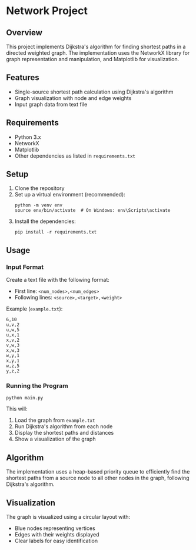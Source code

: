 # Network Project

## Overview
This project implements Dijkstra's algorithm for finding shortest paths in a directed weighted graph. The implementation uses the NetworkX library for graph representation and manipulation, and Matplotlib for visualization.

## Features
- Single-source shortest path calculation using Dijkstra's algorithm
- Graph visualization with node and edge weights
- Input graph data from text file

## Requirements
- Python 3.x
- NetworkX
- Matplotlib
- Other dependencies as listed in `requirements.txt`

## Setup
1. Clone the repository
2. Set up a virtual environment (recommended):
   ```
   python -m venv env
   source env/bin/activate  # On Windows: env\Scripts\activate
   ```
3. Install the dependencies:
   ```
   pip install -r requirements.txt
   ```

## Usage

### Input Format
Create a text file with the following format:
- First line: `<num_nodes>,<num_edges>`
- Following lines: `<source>,<target>,<weight>`

Example (`example.txt`):
```
6,10
u,v,2
u,w,5
u,x,1
x,v,2
v,w,3
x,w,3
w,y,1
x,y,1
w,z,5
y,z,2
```

### Running the Program
```
python main.py
```

This will:
1. Load the graph from `example.txt`
2. Run Dijkstra's algorithm from each node
3. Display the shortest paths and distances
4. Show a visualization of the graph

## Algorithm
The implementation uses a heap-based priority queue to efficiently find the shortest paths from a source node to all other nodes in the graph, following Dijkstra's algorithm.

## Visualization
The graph is visualized using a circular layout with:
- Blue nodes representing vertices
- Edges with their weights displayed
- Clear labels for easy identification